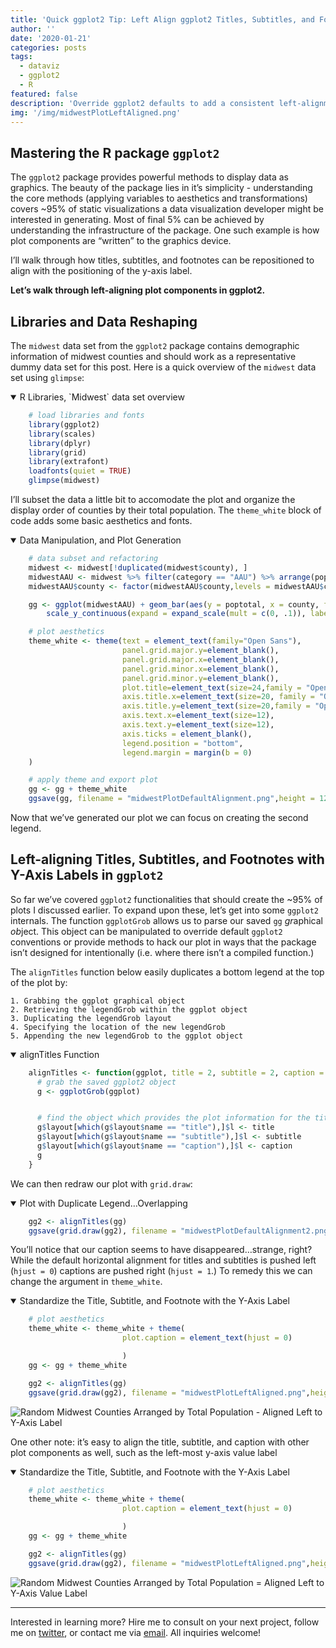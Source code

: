 ```yaml
---
title: 'Quick ggplot2 Tip: Left Align ggplot2 Titles, Subtitles, and Footnotes with Y-Axis Label'
author: ''
date: '2020-01-21'
categories: posts
tags:
  - dataviz
  - ggplot2
  - R
featured: false
description: 'Override ggplot2 defaults to add a consistent left-alignment throughout your figure'
img: '/img/midwestPlotLeftAligned.png'
---
```


## Mastering the R package `ggplot2`

The `ggplot2` package provides powerful methods to display data as
graphics. The beauty of the package lies in it’s simplicity -
understanding the core methods (applying variables to aesthetics and
transformations) covers ~95% of static visualizations a data
visualization developer might be interested in generating. Most of final
5% can be achieved by understanding the infrastructure of the package.
One such example is how plot components are “written” to the graphics
device.

I’ll walk through how titles, subtitles, and footnotes can be
repositioned to align with the positioning of the y-axis label.

**Let’s walk through left-aligning plot components in ggplot2.**

## Libraries and Data Reshaping

The `midwest` data set from the `ggplot2` package contains demographic
information of midwest counties and should work as a representative
dummy data set for this post. Here is a quick overview of the `midwest`
data set using `glimpse`:

<details open>

<summary>R Libraries, `Midwest` data set overview</summary>

```r
    # load libraries and fonts
    library(ggplot2)
    library(scales)
    library(dplyr)
    library(grid)
    library(extrafont)
    loadfonts(quiet = TRUE)
    glimpse(midwest)
```

</details>

I’ll subset the data a little bit to accomodate the plot and organize
the display order of counties by their total population. The
`theme_white` block of code adds some basic aesthetics and fonts.

<details open>

<summary>Data Manipulation, and Plot Generation</summary>

```r
    # data subset and refactoring
    midwest <- midwest[!duplicated(midwest$county), ]
    midwestAAU <- midwest %>% filter(category == "AAU") %>% arrange(poptotal)
    midwestAAU$county <- factor(midwestAAU$county,levels = midwestAAU$county,labels = toupper(midwestAAU$county))

    gg <- ggplot(midwestAAU) + geom_bar(aes(y = poptotal, x = county, fill = state), stat = "identity") +
        scale_y_continuous(expand = expand_scale(mult = c(0, .1)), labels = comma) + coord_flip() + theme_minimal() + labs(title = "Random Midwest Counties Arranged by Total Population",y = "Total Population", x  = "County", fill = "State", subtitle = "Chicago, Illinois (Cook County) is farm and away the most populous county in the Midwest", caption = "Source: Midwest demographics data set in the ggplot2 package.") + scale_fill_brewer(palette = "Set3")

    # plot aesthetics
    theme_white <- theme(text = element_text(family="Open Sans"),
                         panel.grid.major.y=element_blank(),
                         panel.grid.major.x=element_blank(),
                         panel.grid.minor.x=element_blank(),
                         panel.grid.minor.y=element_blank(),
                         plot.title=element_text(size=24,family = "Open Sans",lineheight=.75),
                         axis.title.x=element_text(size=20, family = "Open Sans Semibold"),
                         axis.title.y=element_text(size=20,family = "Open Sans Semibold"),
                         axis.text.x=element_text(size=12),
                         axis.text.y=element_text(size=12),
                         axis.ticks = element_blank(),
                         legend.position = "bottom",
                         legend.margin = margin(b = 0)
    )

    # apply theme and export plot
    gg <- gg + theme_white
    ggsave(gg, filename = "midwestPlotDefaultAlignment.png",height = 12, width = 12, dpi = 300, units = "in", device='png')
```

</details>

Now that we’ve generated our plot we can focus on creating the second
legend.

## Left-aligning Titles, Subtitles, and Footnotes with Y-Axis Labels in `ggplot2`

So far we’ve covered `ggplot2` functionalities that should create the
~95% of plots I discussed earlier. To expand upon these, let’s get into
some `ggplot2` internals. The function `ggplotGrob` allows us to parse
our saved `gg` *gr*aphical *ob*ject. This object can be manipulated to
override default `ggplot2` conventions or provide methods to hack our
plot in ways that the package isn’t designed for intentionally
(i.e. where there isn’t a compiled function.)

The `alignTitles` function below easily duplicates a bottom legend at
the top of the plot by:

    1. Grabbing the ggplot graphical object
    2. Retrieving the legendGrob within the ggplot object
    3. Duplicating the legendGrob layout
    4. Specifying the location of the new legendGrob
    5. Appending the new legendGrob to the ggplot object

<details open>

<summary>alignTitles Function</summary>

```r
    alignTitles <- function(ggplot, title = 2, subtitle = 2, caption = 2) {
      # grab the saved ggplot2 object
      g <- ggplotGrob(ggplot)


      # find the object which provides the plot information for the title, subtitle, and caption
      g$layout[which(g$layout$name == "title"),]$l <- title
      g$layout[which(g$layout$name == "subtitle"),]$l <- subtitle
      g$layout[which(g$layout$name == "caption"),]$l <- caption
      g
    }
```

</details>

We can then redraw our plot with `grid.draw`:

<details open>

<summary>Plot with Duplicate Legend…Overlapping</summary>

```r
    gg2 <- alignTitles(gg)
    ggsave(grid.draw(gg2), filename = "midwestPlotDefaultAlignment2.png",height = 12, width = 12, dpi = 300, units = "in", device='png')
```

</details>

You’ll notice that our caption seems to have disappeared…strange, right?
While the default horizontal alignment for titles and subtitles is
pushed left (`hjust = 0`) captions are pushed right (`hjust = 1`.) To
remedy this we can change the argument in `theme_white`.

<details open>

<summary>Standardize the Title, Subtitle, and Footnote with the Y-Axis
Label</summary>

```r
    # plot aesthetics
    theme_white <- theme_white + theme(
                         plot.caption = element_text(hjust = 0)

                         )
    gg <- gg + theme_white

    gg2 <- alignTitles(gg)
    ggsave(grid.draw(gg2), filename = "midwestPlotLeftAligned.png",height = 12, width = 12, dpi = 300, units = "in", device='png')
```

</details>

![Random Midwest Counties Arranged by Total Population - Aligned Left to
Y-Axis Label](/img/midwestPlotLeftAligned.png)

One other note: it’s easy to align the title, subtitle, and caption with
other plot components as well, such as the left-most y-axis value label

<details open>

<summary>Standardize the Title, Subtitle, and Footnote with the Y-Axis
Label</summary>

```r
    # plot aesthetics
    theme_white <- theme_white + theme(
                         plot.caption = element_text(hjust = 0)

                         )
    gg <- gg + theme_white

    gg2 <- alignTitles(gg)
    ggsave(grid.draw(gg2), filename = "midwestPlotLeftAligned.png",height = 12, width = 12, dpi = 300, units = "in", device='png')
```

</details>

![Random Midwest Counties Arranged by Total Population = Aligned Left to
Y-Axis Value Label](/img/midwestPlotLeftAlignedAxisText.png)

<hr>

Interested in learning more? Hire me to consult on your next project,
follow me on [twitter](https://twitter.com/mikeleeco),
or contact me via [email](mailto:mdlee12@gmail.com). All inquiries
welcome!
